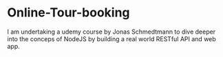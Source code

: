 # Online-Tour-booking
I am undertaking a udemy course by Jonas Schmedtmann to dive deeper into the conceps of NodeJS by building a real world RESTful API and web app.
